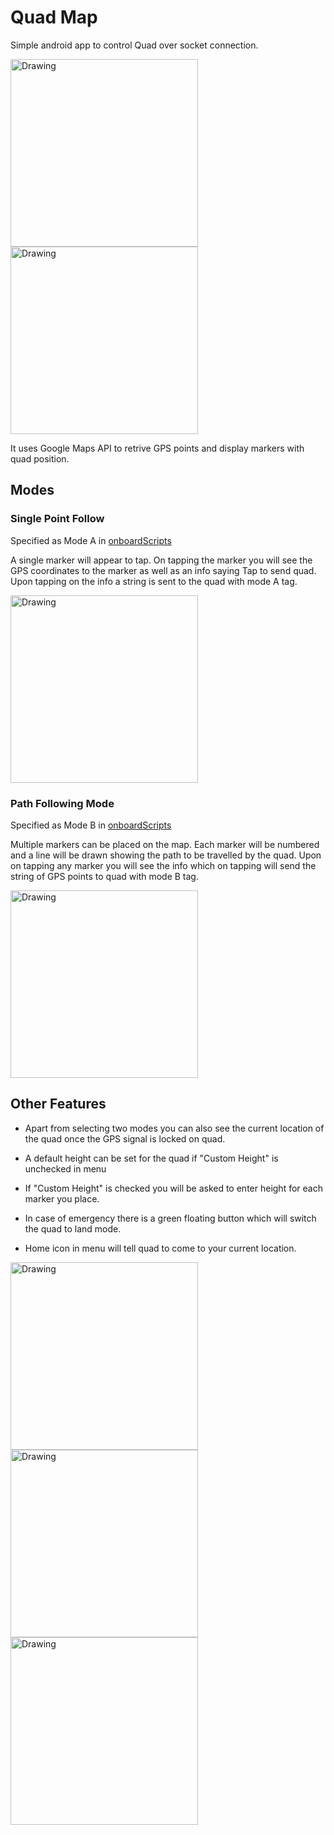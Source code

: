 # Quad Map

Simple android app to control Quad over socket connection.

<img src="https://github.com/ash-anand/QuadMap-android/raw/master/Screenshots/Screenshot_20170409-233557.png" alt="Drawing" style="width: 300px;"/> 
<img src="https://github.com/ash-anand/QuadMap-android/raw/master/Screenshots/Screenshot_20170409-233641.png" alt="Drawing" style="width: 300px;"/>

It uses Google Maps API to retrive GPS points and display markers with quad position.

## Modes

### Single Point Follow

Specified as Mode A in [onboardScripts](https://github.com/ash-anand/onboardScripts) 

A single marker will appear to tap. On tapping the marker you will see the GPS coordinates to the marker as well as an info saying Tap to send quad. Upon tapping on the info a string is sent to the quad with mode A tag.

<img src="https://github.com/ash-anand/QuadMap-android/raw/master/Screenshots/Screenshot_20170409-233632.png" alt="Drawing" style="width: 300px;"/>

### Path Following Mode

Specified as Mode B in [onboardScripts](https://github.com/ash-anand/onboardScripts) 

Multiple markers can be placed on the map. Each marker will be numbered and a line will be drawn showing the path to be  travelled by the quad. Upon on tapping any marker you will see the info which on tapping will send the string of GPS points to quad with mode B tag.


<img src="https://github.com/ash-anand/QuadMap-android/raw/master/Screenshots/Screenshot_20170409-233736.png" alt="Drawing" style="width: 300px;"/>

## Other Features

* Apart from selecting two modes you can also see the current location of the quad once the GPS signal is locked on quad.


*  A default height can be set for the quad if "Custom Height" is unchecked in menu


* If "Custom Height" is checked you will be asked to enter height for each marker you place.


* In case of emergency there is a green floating button which will switch the quad to land mode.


* Home icon in menu will tell quad to come to your current location.

<img src="https://github.com/ash-anand/QuadMap-android/raw/master/Screenshots/Screenshot_20170409-233647.png" alt="Drawing" style="width: 300px;"/>
<img src="https://github.com/ash-anand/QuadMap-android/raw/master/Screenshots/Screenshot_20170409-233708.png" alt="Drawing" style="width: 300px;"/><img src="https://github.com/ash-anand/QuadMap-android/raw/master/Screenshots/Screenshot_20170409-233619.png" alt="Drawing" style="width: 300px;"/>
